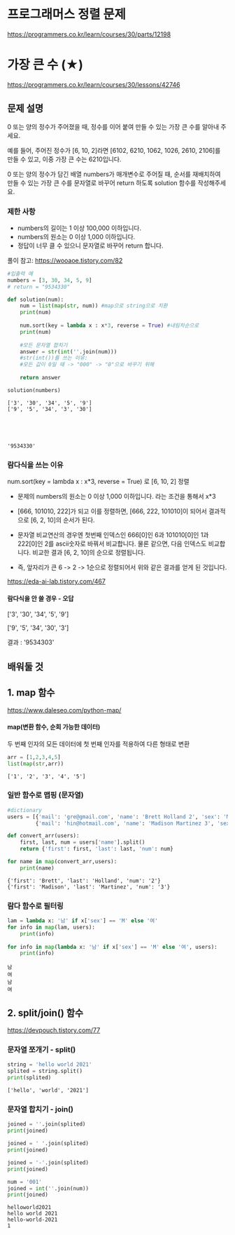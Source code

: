 # 프로그래머스 정렬 문제
https://programmers.co.kr/learn/courses/30/parts/12198

# 가장 큰 수 (★)
https://programmers.co.kr/learn/courses/30/lessons/42746

## 문제 설명
0 또는 양의 정수가 주어졌을 때, 정수를 이어 붙여 만들 수 있는 가장 큰 수를 알아내 주세요.


예를 들어, 주어진 정수가 [6, 10, 2]라면 [6102, 6210, 1062, 1026, 2610, 2106]를 만들 수 있고, 이중 가장 큰 수는 6210입니다.


0 또는 양의 정수가 담긴 배열 numbers가 매개변수로 주어질 때, 순서를 재배치하여 만들 수 있는 가장 큰 수를 문자열로 바꾸어 return 하도록 solution 함수를 작성해주세요.


### 제한 사항
* numbers의 길이는 1 이상 100,000 이하입니다.
* numbers의 원소는 0 이상 1,000 이하입니다.
* 정답이 너무 클 수 있으니 문자열로 바꾸어 return 합니다.

풀이 참고: https://wooaoe.tistory.com/82


```python
#입출력 예
numbers = [3, 30, 34, 5, 9]
# return = "9534330"
```


```python
def solution(num):
    num = list(map(str, num)) #map으로 string으로 치환
    print(num)
    
    num.sort(key = lambda x : x*3, reverse = True) #내림차순으로
    print(num)
    
    #모든 문자열 합치기
    answer = str(int(''.join(num)))
    #str(int())를 쓰는 이유:
    #모든 값이 0일 때 -> "000" -> "0"으로 바꾸기 위해
    
    return answer
```


```python
solution(numbers)
```

    ['3', '30', '34', '5', '9']
    ['9', '5', '34', '3', '30']
    




    '9534330'



### 람다식을 쓰는 이유

num.sort(key = lambda x : x*3, reverse = True) 로 [6, 10, 2] 정렬

* 문제의 numbers의 원소는 0 이상 1,000 이하입니다. 라는 조건을 통해서 x*3


* [666, 101010, 222]가 되고 이를 정렬하면, [666, 222, 101010]이 되어서 결과적으로 [6, 2, 10]의 순서가 된다.


* 문자열 비교연산의 경우엔 첫번째 인덱스인 666[0]인 6과 101010[0]인 1과 222[0]인 2를 ascii숫자로 바꿔서 비교합니다. 물론 같으면, 다음 인덱스도 비교합니다. 비교한 결과 [6, 2, 10]의 순으로 정렬됩니다.


* 즉, 앞자리가 큰 6 -> 2 -> 1순으로 정렬되어서 위와 같은 결과를 얻게 된 것입니다.


https://eda-ai-lab.tistory.com/467

#### 람다식을 안 쓸 경우 - 오답

['3', '30', '34', '5', '9']

['9', '5', '34', '30', '3']

결과 : '9534303'

## 배워둘 것

## 1. map 함수
https://www.daleseo.com/python-map/

#### map(변환 함수, 순회 가능한 데이터)

두 번째 인자의 모든 데이터에 첫 번째 인자를 적용하여 다른 형태로 변환


```python
arr = [1,2,3,4,5]
list(map(str,arr))
```




    ['1', '2', '3', '4', '5']



### 일반 함수로 맵핑 (문자열)


```python
#dictionary 
users = [{'mail': 'gre@gmail.com', 'name': 'Brett Holland 2', 'sex': 'M'},
         {'mail': 'hin@hotmail.com', 'name': 'Madison Martinez 3', 'sex': 'F'}]

def convert_arr(users):
    first, last, num = users['name'].split()
    return {'first': first, 'last': last, 'num': num}

for name in map(convert_arr,users):
    print(name)
```

    {'first': 'Brett', 'last': 'Holland', 'num': '2'}
    {'first': 'Madison', 'last': 'Martinez', 'num': '3'}
    

### 람다 함수로 필터링


```python
lam = lambda x: '남' if x['sex'] == 'M' else '여'
for info in map(lam, users):
    print(info)
    
for info in map(lambda x: '남' if x['sex'] == 'M' else '여', users):
    print(info)
```

    남
    여
    남
    여
    

## 2. split/join() 함수

https://devpouch.tistory.com/77

### 문자열 쪼개기 - split()



```python
string = 'hello world 2021'
splited = string.split()
print(splited)
```

    ['hello', 'world', '2021']
    

### 문자열 합치기 - join()


```python
joined = ''.join(splited)
print(joined)

joined = ' '.join(splited)
print(joined)

joined = '-'.join(splited)
print(joined)

num = '001'
joined = int(''.join(num))
print(joined)
```

    helloworld2021
    hello world 2021
    hello-world-2021
    1
    


```python

```
